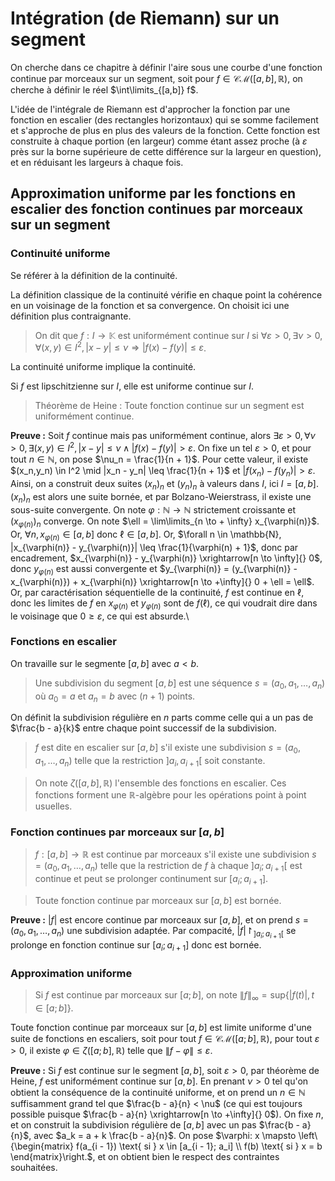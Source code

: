 # Intégration (de Riemann) sur un segment
On cherche dans ce chapitre à définir l'aire sous une courbe d'une fonction
continue par morceaux sur un segment, soit pour $f \in \mathcal{CM}([a,b], \mathbb{R})$,
on cherche à définir le réel $\int\limits_{[a,b]} f$.

L'idée de l'intégrale de Riemann est d'approcher la fonction par une fonction en
escalier (des rectangles horizontaux) qui se somme facilement et s'approche de
plus en plus des valeurs de la fonction. Cette fonction est construite à chaque
portion (en largeur) comme étant assez proche (à $\varepsilon$ près sur la borne
supérieure de cette différence sur la largeur en question), et en réduisant les
largeurs à chaque fois.


## Approximation uniforme par les fonctions en escalier des fonction continues par morceaux sur un segment
### Continuité uniforme
Se référer à la définition de la continuité.

La définition classique de la continuité vérifie en chaque point la cohérence en
un voisinage de la fonction et sa convergence. On choisit ici une définition
plus contraignante.

> On dit que $f: I \to \mathbb{K}$ est uniformément continue sur $I$ si
> $\forall \varepsilon > 0, \exists \nu > 0, \forall (x,y) \in I^2, |x - y| \leq \nu \Rightarrow |f(x) - f(y)| \leq \varepsilon$.

La continuité uniforme implique la continuité.

Si $f$ est lipschitzienne sur $I$, elle est uniforme continue sur $I$.

> Théorème de Heine : Toute fonction continue sur un segment est uniformément
> continue.

__Preuve :__ Soit $f$ continue mais pas uniformément continue, alors
$\exists \varepsilon > 0, \forall \nu > 0, \exists (x,y) \in I^2, |x - y| \leq \nu \land |f(x) - f(y)| > \varepsilon$.
On fixe un tel $\varepsilon > 0$, et pour tout $n \in \mathbb{N}$, on pose
$\nu_n = \frac{1}{n + 1}$. Pour cette valeur, il existe
$(x_n,y_n) \in I^2 \mid |x_n - y_n| \leq \frac{1}{n + 1}$
et $|f(x_n) - f(y_n)| > \varepsilon$. Ainsi, on a construit deux suites
$(x_n)_n$ et $(y_n)_n$ à valeurs dans $I$, ici $I = [a,b]$.\
$(x_n)_n$ est alors une suite bornée, et par Bolzano-Weierstrass, il existe une
sous-suite convergente. On note $\varphi: \mathbb{N} \to \mathbb{N}$ strictement
croissante et $(x_{\varphi(n)})_n$ converge. On note $\ell = \lim\limits_{n \to + \infty} x_{\varphi(n)}$.
Or, $\forall n, x_{\varphi(n)} \in [a,b]$ donc $\ell \in [a,b]$.
Or, $\forall n \in \mathbb{N}, |x_{\varphi(n)} - y_{\varphi(n)}| \leq \frac{1}{\varphi(n) + 1}$,
donc par encadrement, $x_{\varphi(n)} - y_{\varphi(n)} \xrightarrow[n \to \infty]{} 0$,
donc $y_{\varphi(n)}$ est aussi convergente et $y_{\varphi(n)} = (y_{\varphi(n)} - x_{\varphi(n)}) + x_{\varphi(n)} \xrightarrow[n \to +\infty]{} 0 + \ell = \ell$.\
Or, par caractérisation séquentielle de la continuité, $f$ est continue en $\ell$, donc les limites de $f$
en $x_{\varphi(n)}$ et $y_{\varphi(n)}$ sont de $f(\ell)$, ce qui voudrait dire
dans le voisinage que $0 \geq \varepsilon$, ce qui est absurde.\

### Fonctions en escalier
On travaille sur le segmente $[a,b]$ avec $a < b$.

> Une subdivision du segment $[a,b]$ est une séquence $s = (a_0,a_1,\ldots,a_n)$
> où $a_0 = a$ et $a_n = b$ avec $(n + 1)$ points.

On définit la subdivision régulière en $n$ parts comme celle qui a un pas de $\frac{b - a}{k}$
entre chaque point successif de la subdivision.

> $f$ est dite en escalier sur $[a,b]$ s'il existe une subdivision
> $s = (a_0,a_1,\ldots,a_n)$ telle que la restriction $]a_i,a_{i + 1}[$ soit constante.

> On note $\zeta([a,b],\mathbb{R})$ l'ensemble des fonctions en escalier. Ces
> fonctions forment une $\mathbb{R}$-algèbre pour les opérations point à
> point usuelles.

### Fonction continues par morceaux sur $[a,b]$
> $f: [a,b] \to \mathbb{R}$ est continue par morceaux s'il existe une subdivision $s = (a_0,a_1,\ldots,a_n)$
> telle que la restriction de $f$ à chaque $]a_i;a_{i + 1}[$ est
> continue et peut se prolonger continument sur $[a_i;a_{i + 1}]$.

> Toute fonction continue par morceaux sur $[a,b]$ est bornée.

__Preuve :__ $|f|$ est encore continue par morceaux sur $[a,b]$, et on prend
$s = (a_0,a_1,\ldots,a_n)$ une subdivision adaptée. Par compacité, $|f|\restriction_{]a_i;a_{i + 1}[}$
se prolonge en fonction continue sur $[a_i;a_{i + 1}]$ donc est bornée.

### Approximation uniforme
> Si $f$ est continue par morceaux sur $[a;b]$, on note
> $\lVert f \rVert_\infty  = \text{sup} \{|f(t)|, t \in [a;b]\}$.

Toute fonction continue par morceaux sur $[a,b]$ est limite uniforme d'une suite
de fonctions en escaliers, soit pour tout $f \in \mathcal{CM}([a;b],\mathbb{R})$,
pour tout $\varepsilon > 0$, il existe $\varphi \in \zeta([a;b],\mathbb{R})$
telle que $\lVert f - \varphi \rVert \leq \varepsilon$.

__Preuve :__ Si $f$ est continue sur le segment $[a,b]$,
soit $\varepsilon > 0$, par théorème de Heine, $f$ est uniformément continue sur
$[a,b]$. En prenant $\nu > 0$ tel qu'on obtient la conséquence de la continuité
uniforme, et on prend un $n \in \mathbb{N}$ suffisamment grand tel que
$\frac{b - a}{n} < \nu$ (ce qui est toujours possible puisque $\frac{b - a}{n} \xrightarrow[n \to +\infty]{} 0$).
On fixe $n$, et on construit la subdivision régulière de $[a,b]$ avec un pas $\frac{b - a}{n}$,
avec $a_k = a + k \frac{b - a}{n}$. On pose $\varphi: x \mapsto \left\{\begin{matrix} f(a_{i - 1}) \text{ si } x \in [a_{i - 1}; a_i] \\ f(b) \text{ si } x = b \end{matrix}\right.$,
et on obtient bien le respect des contraintes souhaitées.
